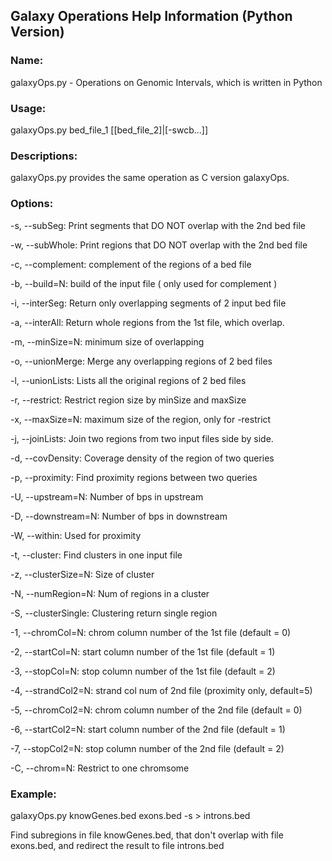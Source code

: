 

## Galaxy Operations Help Information (Python Version)

### Name:

galaxyOps.py - Operations on Genomic Intervals, which is written in Python

### Usage:

galaxyOps.py bed\_file\_1 [[bed\_file\_2]|[-swcb...]]

### Descriptions:

galaxyOps.py provides the same operation as C version galaxyOps.

### Options:

-s, --subSeg: Print segments that DO NOT overlap with the 2nd bed file

-w, --subWhole: Print regions that DO NOT overlap with the 2nd bed file

-c, --complement: complement of the regions of a bed file

-b, --build=N: build of the input file ( only used for complement )

-i, --interSeg: Return only overlapping segments of 2 input bed file

-a, --interAll: Return whole regions from the 1st file, which overlap.

-m, --minSize=N: minimum size of overlapping

-o, --unionMerge: Merge any overlapping regions of 2 bed files

-l, --unionLists: Lists all the original regions of 2 bed files

-r, --restrict: Restrict region size by minSize and maxSize

-x, --maxSize=N: maximum size of the region, only for -restrict

-j, --joinLists: Join two regions from two input files side by side.

-d, --covDensity: Coverage density of the region of two queries

-p, --proximity: Find proximity regions between two queries

-U, --upstream=N: Number of bps in upstream

-D, --downstream=N: Number of bps in downstream

-W, --within: Used for proximity

-t, --cluster: Find clusters in one input file

-z, --clusterSize=N: Size of cluster

-N, --numRegion=N: Num of regions in a cluster

-S, --clusterSingle: Clustering return single region

-1, --chromCol=N: chrom column number of the 1st file (default = 0)

-2, --startCol=N: start column number of the 1st file (default = 1)

-3, --stopCol=N: stop column number of the 1st file (default = 2)

-4, --strandCol2=N: strand col num of 2nd file (proximity only, default=5)

-5, --chromCol2=N: chrom column number of the 2nd file (default = 0)

-6, --startCol2=N: start column number of the 2nd file (default = 1)

-7, --stopCol2=N: stop column number of the 2nd file (default = 2)

-C, --chrom=N: Restrict to one chromsome

### Example:

galaxyOps.py knowGenes.bed exons.bed -s > introns.bed

Find subregions in file knowGenes.bed, that don't overlap with file exons.bed, and redirect the result to file introns.bed
